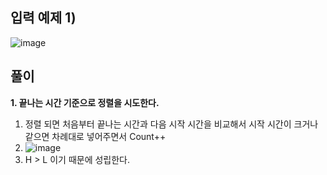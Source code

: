 입력 예제 1)
-------------------

![image](https://user-images.githubusercontent.com/64742982/158795885-1cf19138-593a-4b01-affa-0efc3ba91742.png)

풀이
--------------------

**1. 끝나는 시간 기준으로 정렬을 시도한다.** 

  1. 정렬 되면 처음부터 끝나는 시간과 다음 시작 시간을 비교해서 시작 시간이 크거나 같으면 차례대로 넣어주면서 Count++
  2. ![image](https://user-images.githubusercontent.com/64742982/158796456-90d093be-5d78-4067-a809-7d311c07a808.png)
  3. H > L 이기 때문에 성립한다.
